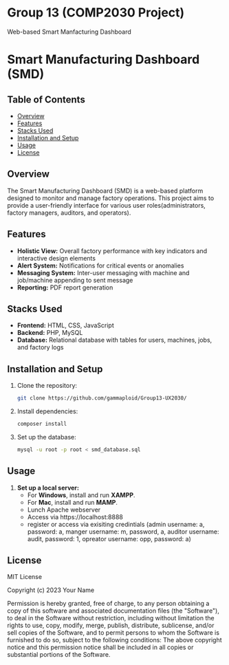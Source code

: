 # Group 13 (COMP2030 Project)
 
Web-based Smart Manfacturing Dashboard

# Smart Manufacturing Dashboard (SMD)

## Table of Contents
- [Overview](#overview)
- [Features](#features)
- [Stacks Used](#stacks-used)
- [Installation and Setup](#installation-and-setup)
- [Usage](#usage)
- [License](#license)

## Overview
The Smart Manufacturing Dashboard (SMD) is a web-based platform designed to monitor and manage factory operations. This project aims to provide a user-friendly interface for various user roles(administrators, factory managers, auditors, and operators).

## Features
- **Holistic View:** Overall factory performance with key indicators and interactive design elements 
- **Alert System:** Notifications for critical events or anomalies
- **Messaging System:** Inter-user messaging with machine and job/machine appending to sent message
- **Reporting:** PDF report generation 

## Stacks Used
- **Frontend:** HTML, CSS, JavaScript
- **Backend:** PHP, MySQL
- **Database:** Relational database with tables for users, machines, jobs, and factory logs

## Installation and Setup
1. Clone the repository:
   ```bash
   git clone https://github.com/gammaploid/Group13-UX2030/
   ```
2. Install dependencies:
   ```bash
   composer install
   ```
4. Set up the database:
   ```bash
   mysql -u root -p root < smd_database.sql
   ```


## Usage
1. **Set up a local server:**
   - For **Windows**, install and run **XAMPP**.
   - For **Mac**, install and run **MAMP**.
   - Lunch Apache webserver
   - Access via https://localhost:8888
   - register or access via exisiting credintials (admin username: a, password: a, manger username: m, password, a, auditor username: audit, password: 1, opreator username: opp, password: a)


## License 
MIT License

Copyright (c) 2023 Your Name

Permission is hereby granted, free of charge, to any person obtaining a copy of this software and associated documentation files (the "Software"), to deal in the Software without restriction, including without limitation the rights to use, copy, modify, merge, publish, distribute, sublicense, and/or sell copies of the Software, and to permit persons to whom the Software is furnished to do so, subject to the following conditions:
The above copyright notice and this permission notice shall be included in all copies or substantial portions of the Software.
